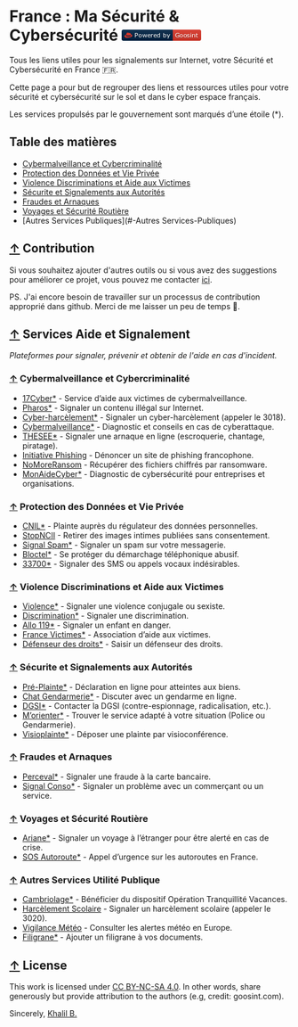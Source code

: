 # France : Ma Sécurité & Cybersécurité [![Powered by Badge](https://github.com/khalil-b1/goosint/raw/main/media/powered-by-badge.png)](https://github.com/khalil-b1/goosint/tree/main)
Tous les liens utiles pour les signalements sur Internet, votre Sécurité et Cybersécurité en France 🇫🇷.

Cette page a pour but de regrouper des liens et ressources utiles pour votre sécurité et cybersécurité sur le sol et dans le cyber espace français.

Les services propulsés par le gouvernement sont marqués d’une étoile (*).

## Table des matières
- [Cybermalveillance et Cybercriminalité](#-Cybermalveillance-et-Cybercriminalité)
- [Protection des Données et Vie Privée](#-Protection-des-Données-et-Vie-Privée)
- [Violence Discriminations et Aide aux Victimes](#-Violence-Discriminations-et-Aide-aux-Victimes)
- [Sécurite et Signalements aux Autorités](#-Sécurite-et-Signalements-aux-Autorités)
- [Fraudes et Arnaques](#-Fraudes-et-Arnaques)
- [Voyages et Sécurité Routière](#-Voyages-et-Sécurité-Routière)
- [Autres Services Publiques](#-Autres Services-Publiques)

## [↑](#table-of-contents) Contribution
Si vous souhaitez ajouter d'autres outils ou si vous avez des suggestions pour améliorer ce projet, vous pouvez me contacter [ici](https://www.linkedin.com/in/khalilb/).

PS. J'ai encore besoin de travailler sur un processus de contribution approprié dans github. Merci de me laisser un peu de temps :cowboy_hat_face:.

## [↑](#table-of-contents) Services Aide et Signalement
_Plateformes pour signaler, prévenir et obtenir de l'aide en cas d'incident._ 

### [↑](#table-of-contents) Cybermalveillance et Cybercriminalité
- [17Cyber*](https://www.cybermalveillance.gouv.fr/17cyber) - Service d’aide aux victimes de cybermalveillance.  
- [Pharos*](https://www.internet-signalement.gouv.fr/PharosS1/) - Signaler un contenu illégal sur Internet.  
- [Cyber-harcèlement*](https://www.service-public.fr/cmi2) - Signaler un cyber-harcèlement (appeler le 3018).  
- [Cybermalveillance*](https://www.cybermalveillance.gouv.fr/diagnostic/profil) - Diagnostic et conseils en cas de cyberattaque.  
- [THESEE*](https://www.service-public.fr/particuliers/vosdroits/N31138) - Signaler une arnaque en ligne (escroquerie, chantage, piratage).  
- [Initiative Phishing](https://phishing-initiative.eu/contrib/) - Dénoncer un site de phishing francophone.  
- [NoMoreRansom](https://www.nomoreransom.org/) - Récupérer des fichiers chiffrés par ransomware.  
- [MonAideCyber*](https://monaidecyber.ssi.gouv.fr) - Diagnostic de cybersécurité pour entreprises et organisations.  

### [↑](#table-of-contents) Protection des Données et Vie Privée
- [CNIL*](https://www.cnil.fr/fr/plaintes) - Plainte auprès du régulateur des données personnelles.  
- [StopNCII](https://stopncii.org/) - Retirer des images intimes publiées sans consentement.  
- [Signal Spam*](https://www.signal-spam.fr) - Signaler un spam sur votre messagerie.  
- [Bloctel*](https://www.bloctel.gouv.fr) - Se protéger du démarchage téléphonique abusif.  
- [33700*](https://www.33700.fr/signaler-form-pc/) - Signaler des SMS ou appels vocaux indésirables.  

### [↑](#table-of-contents) Violence Discriminations et Aide aux Victimes
- [Violence*](https://www.service-public.fr/cmi) - Signaler une violence conjugale ou sexiste.  
- [Discrimination*](https://www.service-public.fr/cmi3) - Signaler une discrimination.  
- [Allo 119*](https://www.allo119.gouv.fr) - Signaler un enfant en danger.  
- [France Victimes*](https://www.france-victimes.fr/) - Association d’aide aux victimes.  
- [Défenseur des droits*](https://formulaire.defenseurdesdroits.fr/code/afficher.php?ETAPE=accueil_2016) - Saisir un défenseur des droits.  

### [↑](#table-of-contents) Sécurite et Signalements aux Autorités 
- [Pré-Plainte*](https://www.pre-plainte-en-ligne.gouv.fr) - Déclaration en ligne pour atteintes aux biens.  
- [Chat Gendarmerie*](https://www.gendarmerie.interieur.gouv.fr/contact/discuter-avec-un-gendarme?lang=fr#1) - Discuter avec un gendarme en ligne.  
- [DGSI*](https://www.dgsi.interieur.gouv.fr/contacter-nos-services) - Contacter la DGSI (contre-espionnage, radicalisation, etc.).  
- [M’orienter*](https://www.masecurite.interieur.gouv.fr/fr/m-orienter) - Trouver le service adapté à votre situation (Police ou Gendarmerie).  
- [Visioplainte*](https://visioplainte.apizee.com/aeab4c7412cf429184090c32c5eb61d8/appointment) - Déposer une plainte par visioconférence.  

### [↑](#table-of-contents) Fraudes et Arnaques
- [Perceval*](https://www.service-public.fr/particuliers/vosdroits/R46526) - Signaler une fraude à la carte bancaire.  
- [Signal Conso*](https://signal.conso.gouv.fr/fr) - Signaler un problème avec un commerçant ou un service.  

### [↑](#table-of-contents) Voyages et Sécurité Routière
- [Ariane*](https://www.service-public.fr/particuliers/vosdroits/R18974) - Signaler un voyage à l’étranger pour être alerté en cas de crise.  
- [SOS Autoroute*](https://apps.apple.com/fr/app/sos-autoroute/id427180986) - Appel d’urgence sur les autoroutes en France.  

### [↑](#table-of-contents) Autres Services Utilité Publique
- [Cambriolage*](https://www.service-public.fr/particuliers/vosdroits/F34634) - Bénéficier du dispositif Opération Tranquillité Vacances.  
- [Harcèlement Scolaire](https://apps.apple.com/fr/app/3018/id1602242493) - Signaler un harcèlement scolaire (appeler le 3020).  
- [Vigilance Météo](https://meteoalarm.org/fr/live/) - Consulter les alertes météo en Europe.  
- [Filigrane*](https://filigrane.beta.gouv.fr/) - Ajouter un filigrane à vos documents.  

## [↑](#table-of-contents) License
This work is licensed under [CC BY-NC-SA 4.0](https://creativecommons.org/licenses/by-nc-sa/4.0/?ref=chooser-v1). In other words, share generously but provide attribution to the authors (e.g, credit: goosint.com).

Sincerely, [Khalil B.](https://www.linkedin.com/in/khalilb/)


